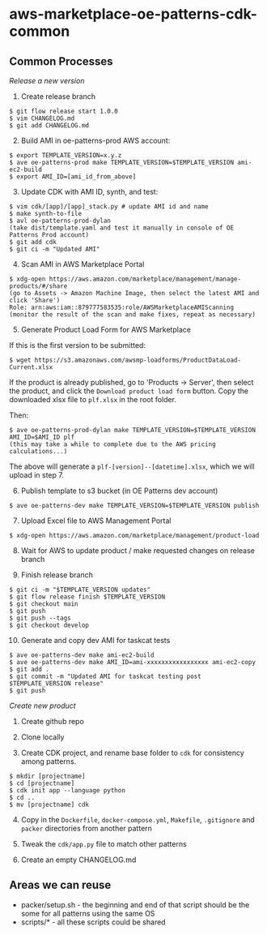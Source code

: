 # aws-marketplace-oe-patterns-cdk-common

## Common Processes

*Release a new version*

1. Create release branch

```
$ git flow release start 1.0.0
$ vim CHANGELOG.md
$ git add CHANGELOG.md
```

2. Build AMI in oe-patterns-prod AWS account:

```
$ export TEMPLATE_VERSION=x.y.z
$ ave oe-patterns-prod make TEMPLATE_VERSION=$TEMPLATE_VERSION ami-ec2-build
$ export AMI_ID=[ami_id_from_above]
```

3. Update CDK with AMI ID, synth, and test:

```
$ vim cdk/[app]/[app]_stack.py # update AMI id and name
$ make synth-to-file
$ avl oe-patterns-prod-dylan
(take dist/template.yaml and test it manually in console of OE Patterns Prod account)
$ git add cdk
$ git ci -m "Updated AMI"
```

4. Scan AMI in AWS Marketplace Portal

```
$ xdg-open https://aws.amazon.com/marketplace/management/manage-products/#/share
(go to Assets -> Amazon Machine Image, then select the latest AMI and click 'Share')
Role: arn:aws:iam::879777583535:role/AWSMarketplaceAMIScanning
(monitor the result of the scan and make fixes, repeat as necessary)
```

5. Generate Product Load Form for AWS Marketplace

If this is the first version to be submitted:

```
$ wget https://s3.amazonaws.com/awsmp-loadforms/ProductDataLoad-Current.xlsx
```

If the product is already published, go to 'Products -> Server', then select the product, and click the `Download product load form` button. Copy the downloaded xlsx file to `plf.xlsx` in the root folder.

Then:

```
$ ave oe-patterns-prod-dylan make TEMPLATE_VERSION=$TEMPLATE_VERSION AMI_ID=$AMI_ID plf
(this may take a while to complete due to the AWS pricing calculations...)
```

The above will generate a `plf-[version]--[datetime].xlsx`, which we will upload in step 7.

6. Publish template to s3 bucket (in OE Patterns dev account)

```
$ ave oe-patterns-dev make TEMPLATE_VERSION=$TEMPLATE_VERSION publish
```

7. Upload Excel file to AWS Management Portal

```
$ xdg-open https://aws.amazon.com/marketplace/management/product-load
```


8. Wait for AWS to update product / make requested changes on release branch

9. Finish release branch

```
$ git ci -m "$TEMPLATE_VERSION updates"
$ git flow release finish $TEMPLATE_VERSION
$ git checkout main
$ git push
$ git push --tags
$ git checkout develop
```

10. Generate and copy dev AMI for taskcat tests

```
$ ave oe-patterns-dev make ami-ec2-build
$ ave oe-patterns-dev make AMI_ID=ami-xxxxxxxxxxxxxxxxx ami-ec2-copy
$ git add .
$ git commit -m "Updated AMI for taskcat testing post $TEMPLATE_VERSION release"
$ git push
```

*Create new product*

1. Create github repo

2. Clone locally

3. Create CDK project, and rename base folder to `cdk` for consistency among patterns.

```
$ mkdir [projectname]
$ cd [projectname]
$ cdk init app --language python
$ cd ..
$ mv [projectname] cdk
```

4. Copy in the `Dockerfile`, `docker-compose.yml`, `Makefile`, `.gitignore` and `packer` directories from another pattern

5. Tweak the `cdk/app.py` file to match other patterns

6. Create an empty CHANGELOG.md


## Areas we can reuse

* packer/setup.sh - the beginning and end of that script should be the some for all patterns using the same OS
* scripts/* - all these scripts could be shared
